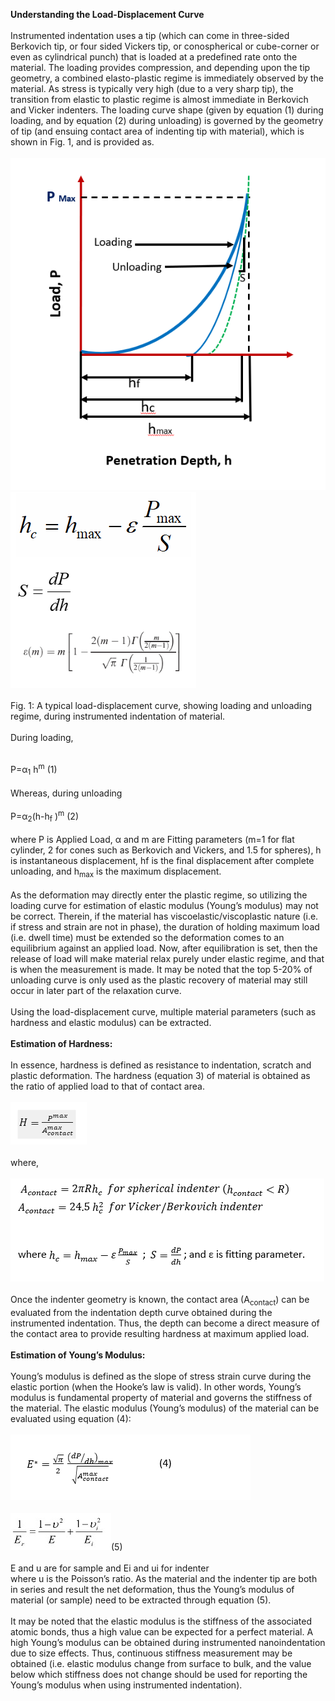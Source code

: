 <b>Understanding the Load-Displacement Curve</b><br><br>
Instrumented indentation uses a tip (which can come in three-sided Berkovich tip, or four sided Vickers tip, or conospherical or cube-corner or even as cylindrical punch) that is loaded at a predefined rate onto the material. The loading provides compression, and depending upon the tip geometry, a combined elasto-plastic regime is immediately observed by the material. As stress is typically very high (due to a very sharp tip), the transition from elastic to plastic regime is almost immediate in Berkovich and Vicker indenters. The loading curve shape (given by equation (1) during loading, and by equation (2) during unloading) is governed by the geometry of tip (and ensuing contact area of indenting tip with material), which is shown in Fig. 1, and is provided as.<br><br>
<img src="images/img1.PNG"><br>
<img src="images/formula.PNG"><br><br>
Fig. 1: A typical load-displacement curve, showing loading and unloading regime, during instrumented indentation of material. <br><br>
During loading, <br><br>

P=α<sub>1</sub> h<sup>m</sup>	 		(1)<br><br>
Whereas, during unloading<br><br>
P=α<sub>2</sub>(h-h<sub>f</sub> )<sup>m</sup>		(2)<br><br>
where P is Applied Load, α and m are Fitting parameters (m=1 for flat cylinder, 2 for cones such as Berkovich and Vickers, and 1.5 for spheres), h is instantaneous displacement, hf is the final displacement after complete unloading, and h<sub>max</sub> is the maximum displacement.<br><br>
As the deformation may directly enter the plastic regime, so utilizing the loading curve for estimation of elastic modulus (Young’s modulus) may not be correct. Therein, if the material has viscoelastic/viscoplastic nature (i.e. if stress and strain are not in phase), the duration of holding maximum load (i.e. dwell time) must be extended so the deformation comes to an equilibrium against an applied load. Now, after equilibration is set, then the release of load will make material relax purely under elastic regime, and that is when the measurement is made. It may be noted that the top 5-20% of unloading curve is only used as the plastic recovery of material may still occur in later part of the relaxation curve.<br><br>
Using the load-displacement curve, multiple material parameters (such as hardness and elastic modulus) can be extracted. <br><br>
<b>Estimation of Hardness:</b><br><br>
In essence, hardness is defined as resistance to indentation, scratch and plastic deformation. The hardness (equation 3) of material is obtained as the ratio of applied load to that of contact area. <br><br>
<img src="images/formula3.PNG"><br><br>
where,<br><br>
<img src="images/formula4.PNG"><br><br>
Once the indenter geometry is known, the contact area (A<sub>contact</sub>) can be evaluated from the indentation depth curve obtained during the instrumented indentation. Thus, the depth can become a direct measure of the contact area to provide resulting hardness at maximum applied load.<br><br>
<b>Estimation of Young’s Modulus:</b><br><br>
Young’s modulus is defined as the slope of stress strain curve during the elastic portion (when the Hooke’s law is valid). In other words, Young’s modulus is fundamental property of material and governs the stiffness of the material. The elastic modulus (Young’s modulus) of the material can be evaluated using equation (4):<br><br>
<img src="images/formula5.PNG"><br><br>
<img src="images/Eq.5.jpeg">(5)<br><br>
E and u are for sample and Ei and ui for indenter<br>
where u is the Poisson’s ratio. As the material and the indenter tip are both in series and result the net deformation, thus the Young’s modulus of material (or sample) need to be extracted through equation (5).<br><br>
It may be noted that the elastic modulus is the stiffness of the associated atomic bonds, thus a high value can be expected for a perfect material. A high Young’s modulus can be obtained during instrumented nanoindentation due to size effects. Thus, continuous stiffness measurement may be obtained (i.e. elastic modulus change from surface to bulk, and the value below which stiffness does not change should be used for reporting the Young’s modulus when using instrumented indentation).






